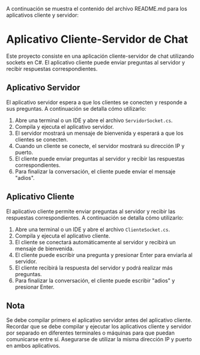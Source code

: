 A continuación se muestra el contenido del archivo README.md para los aplicativos cliente y servidor:

# Aplicativo Cliente-Servidor de Chat

Este proyecto consiste en una aplicación cliente-servidor de chat utilizando sockets en C#. El aplicativo cliente puede enviar preguntas al servidor y recibir respuestas correspondientes.

## Aplicativo Servidor

El aplicativo servidor espera a que los clientes se conecten y responde a sus preguntas. A continuación se detalla cómo utilizarlo:

1. Abre una terminal o un IDE y abre el archivo `ServidorSocket.cs`.
2. Compila y ejecuta el aplicativo servidor.
3. El servidor mostrará un mensaje de bienvenida y esperará a que los clientes se conecten.
4. Cuando un cliente se conecte, el servidor mostrará su dirección IP y puerto.
5. El cliente puede enviar preguntas al servidor y recibir las respuestas correspondientes.
6. Para finalizar la conversación, el cliente puede enviar el mensaje "adios".

## Aplicativo Cliente

El aplicativo cliente permite enviar preguntas al servidor y recibir las respuestas correspondientes. A continuación se detalla cómo utilizarlo:

1. Abre una terminal o un IDE y abre el archivo `ClienteSocket.cs`.
2. Compila y ejecuta el aplicativo cliente.
3. El cliente se conectará automáticamente al servidor y recibirá un mensaje de bienvenida.
4. El cliente puede escribir una pregunta y presionar Enter para enviarla al servidor.
5. El cliente recibirá la respuesta del servidor y podrá realizar más preguntas.
6. Para finalizar la conversación, el cliente puede escribir "adios" y presionar Enter.

## Nota

Se debe compilar primero el aplicativo servidor antes del aplicativo cliente. Recordar que se debe compilar y ejecutar los aplicativos cliente y servidor por separado en diferentes terminales o máquinas para que puedan comunicarse entre sí. Asegurarse de utilizar la misma dirección IP y puerto en ambos aplicativos.
